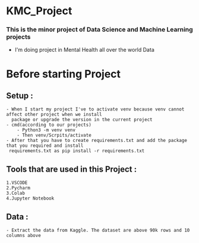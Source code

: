 # KMC_Project
### This is the minor project of Data Science and Machine Learning projects
- I'm doing project in Mental Health all over the world Data

# Before starting Project
  ## Setup :
    - When I start my project I've to activate venv because venv cannot affect other project when we install
      package or upgrade the version in the current project
    - cmd(according to our projects)
        - Python3 -m venv venv
        - Then venv/Scrpits/activate
    - After that you have to create requirements.txt and add the package that you required and install 
     requirements.txt as pip install -r requirements.txt

  ## Tools that are used in this Project :
    1.VSCODE
    2.Pycharm
    3.Colab
    4.Jupyter Notebook

  ## Data :
    - Extract the data from Kaggle. The dataset are above 90k rows and 10 columns above
